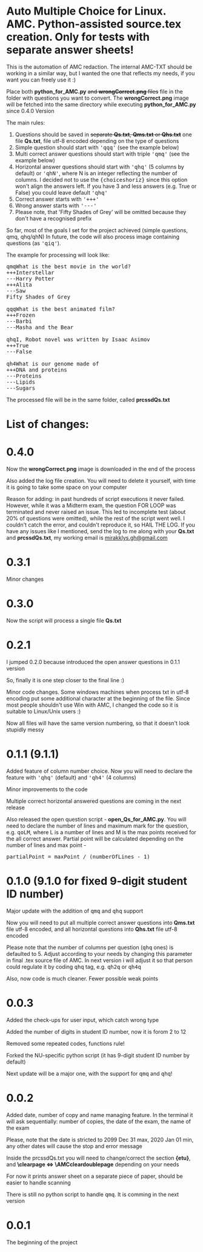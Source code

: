 # Auto Multiple Choice for Linux. AMC. Python-assisted source.tex creation. Only for tests with separate answer sheets!
This is the automation of AMC redaction. The internal AMC-TXT should be working in a similar way, but I wanted the one that reflects my needs, if you want you can freely use it :)

Place both <b>python_for_AMC.py</b> ~~and <b>wrongCorrect.png</b> files~~ file in the folder with questions you want to convert. The <b>wrongCorrect.png</b> image will be fetched into the same directory while executing <b>python_for_AMC.py</b> since 0.4.0 Version

The main rules:
1. Questions should be saved in ~~separate <b>Qs.txt</b>, <b>Qms.txt</b> or <b>Qhs.txt</b>~~ one file <b>Qs.txt</b>, file utf-8 encoded depending on the type of questions
2. Simple question should start with <tt>'qqq'</tt> (see the example below)
3. Multi correct answer questions should start with triple <tt>'qmq'</tt> (see the example below)
4. Horizontal answer questions should start with <tt>'qhq'</tt> (5 columns by default) or <tt>'qhN'</tt>, where N is an integer reflecting the number of columns. I decided not to use the <tt>{choiceshoriz}</tt> since this option won't align the answers left. If you have 3 and less answers (e.g. True or False) you could leave default <tt>'qhq'</tt>
5. Correct answer starts with <tt>'+++'</tt>
6. Wrong answer starts with <tt>'---'</tt>
7. Please note, that 'Fifty Shades of Grey' will be omitted because they don't have a recognised prefix

So far, most of the goals I set for the project achieved (simple questions, qmq, qhq/qhN)
In future, the code will also process image containing questions (as <tt>'qiq'</tt>).

The example for processing will look like:

<pre>qmqWhat is the best movie in the world?
+++Interstellar
---Harry Potter
+++Alita
---Saw
Fifty Shades of Grey

qqqWhat is the best animated film?
+++Frozen
---Barbi
---Masha and the Bear

qhqI, Robot novel was written by Isaac Asimov
+++True
---False

qh4What is our genome made of
+++DNA and proteins
---Proteins
---Lipids
---Sugars
</pre>
The processed file will be in the same folder, called <b>prcssdQs.txt</b>

# List of changes:

# 0.4.0

Now the <b>wrongCorrect.png</b> image is downloaded in the end of the process

Also added the log file creation. You will need to delete it yourself, with time it is going to take some space on your computer

Reason for adding: in past hundreds of script executions it never failed. However, while it was a Midterm exam, the question FOR LOOP was terminated and never raised an issue. This led to incomplete test (about 20% of questions were omitted), while the rest of the script went well. I couldn't catch the error, and couldn't reproduce it, so HAIL THE LOG. If you have any issues like I mentioned, send the log to me along with your <b>Qs.txt</b> and <b>prcssdQs.txt</b>, my working email is mirakklys.gh@gmail.com

# 0.3.1

Minor changes

# 0.3.0 

Now the script will process a single file <b>Qs.txt</b>

# 0.2.1

I jumped 0.2.0 because introduced the open answer questions in 0.1.1 version

So, finally it is one step closer to the final line :)

Minor code changes. Some windows machines when process txt in utf-8 encoding put some additional character at the beginning of the file. Since most people shouldn't use Win with AMC, I changed the code so it is suitable to Linux/Unix users :)

Now all files will have the same version numbering, so that it doesn't look stupidly messy

# 0.1.1 (9.1.1)

Added feature of column number choice. Now you will need to declare the feature with <tt>'qhq'</tt> (default) and <tt>'qh4'</tt> (4 columns)

Minor improvements to the code

Multiple correct horizontal answered questions are coming in the next release

Also released the open question script - <b>open_Qs_for_AMC.py</b>. You will need to declare the number of lines and maximum mark for the question, e.g. <tt>qoLM</tt>, where L is a number of lines and M is the max points received for the all correct answer. Partial point will be calculated depending on the number of lines and max point - <pre>partialPoint = maxPoint / (numberOfLines - 1)</pre>

# 0.1.0 (9.1.0 for fixed 9-digit student ID number)

Major update with the addition of <tt>qmq</tt> and <tt>qhq</tt> support

Now you will need to put all multiple correct answer questions into <b>Qms.txt</b> file utf-8 encoded, and all horizontal questions into <b>Qhs.txt</b> file utf-8 encoded

Please note that the number of columns per question (<tt>qhq</tt> ones) is defaulted to 5. Adjust according to your needs by changing this parameter in final .tex source file of AMC. In next version i will adjust it so that person could regulate it by coding <tt>qhq</tt> tag, e.g. <tt>qh2q</tt> or <tt>qh4q</tt>

Also, now code is much cleaner. Fewer possible weak points

# 0.0.3

Added the check-ups for user input, which catch wrong type

Added the number of digits in student ID number, now it is forom 2 to 12

Removed some repeated codes, functions rule!

Forked the NU-specific python script (it has 9-digit student ID number by default)

Next update will be a major one, with the support for <tt>qmq</tt> and <tt>qhq</tt>!

# 0.0.2

Added date, number of copy and name managing feature. In the terminal it will ask sequentially: number of copies, the date of the exam, the name of the exam

Please, note that the date is stricted to 2099 Dec 31 max, 2020 Jan 01 min, any other dates will cause the stop and error message

Inside the prcssdQs.txt you will need to change/correct the section <b>{etu}</b>, and <b>\clearpage <=> \AMCcleardoublepage</b> depending on your needs
  
For now it prints answer sheet on a separate piece of paper, should be easier to handle scanning

There is still no python script to handle <tt>qmq</tt>. It is comming in the next version

# 0.0.1
The beginning of the project
